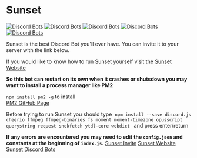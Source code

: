 # Sunset
  
<a href="https://discordbots.org/bot/371097223942897665">
  <img src="https://discordbots.org/api/widget/status/371097223942897665.png?noavatar=true" alt="Discord Bots" />
</a>
<a href="https://discordbots.org/bot/371097223942897665">
  <img src="https://discordbots.org/api/widget/servers/371097223942897665.png?noavatar=true" alt="Discord Bots" />
</a>
<a href="https://discordbots.org/bot/371097223942897665">
  <img src="https://discordbots.org/api/widget/upvotes/371097223942897665.png?noavatar=true" alt="Discord Bots" />
</a>
<a href="https://discordbots.org/bot/371097223942897665">
  <img src="https://discordbots.org/api/widget/lib/371097223942897665.png?noavatar=true" alt="Discord Bots" />
</a>
<a href="https://discordbots.org/bot/371097223942897665">
  <img src="https://discordbots.org/api/widget/owner/371097223942897665.png" alt="Discord Bots" />
</a>
  
Sunset is the best Discord Bot you'll ever have. You can invite it to your server with the link below.  
  
If you would like to know how to run Sunset yourself visit the [Sunset Website](https://skydevpage.weebly.com/sunset.html)  
  
**So this bot can restart on its own when it crashes or shutsdown you may want to install a process manager like PM2**  
  
`npm install pm2 -g` to install  
[PM2 GitHub Page](https://github.com/Unitech/pm2)  
  
Before trying to run Sunset you should type  `npm install --save discord.js cheerio ffmpeg ffmpeg-binaries fs moment moment-timezone opusscript querystring request snekfetch ytdl-core webdict ` and press enter/return 
  
**If any errors are encountered you may need to edit the `config.json` and constants at the beginning of `index.js`.**
[Sunset Invite](https://discordapp.com/oauth2/authorize?client_id=371097223942897665&scope=bot&permissions=2146958591)
[Sunset Website](https://skydevpage.weebly.com/sunset.html)  
[Sunset Discord Bots](https://discordbots.org/bot/371097223942897665)  
  

